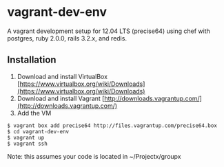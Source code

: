vagrant-dev-env
===============

A vagrant development setup for 12.04 LTS (precise64) using chef with postgres, ruby 2.0.0, rails 3.2.x, and redis.

Installation
------------

1. Download and install VirtualBox [https://www.virtualbox.org/wiki/Downloads](https://www.virtualbox.org/wiki/Downloads)
2. Download and install Vagrant [http://downloads.vagrantup.com/](http://downloads.vagrantup.com/)
3. Add the VM

```
$ vagrant box add precise64 http://files.vagrantup.com/precise64.box
$ cd vagrant-dev-env
$ vagrant up
$ vagrant ssh
```
Note: this assumes your code is located in ~/Projectx/groupx
